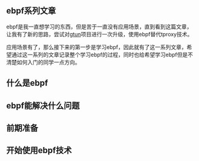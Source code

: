 ## ebpf系列文章

ebpf是我一直想学习的东西，但是苦于一直没有应用场景，直到看到这篇文章，让我有了新的思路，尝试对[gtun](https://github.com/ICKelin/gtun)项目进行一次升级，使用ebpf替代tproxy技术。

应用场景有了，那么接下来的第一步是学习ebpf，因此就有了这一系列文章，希望通过这一系列的文章记录整个学习ebpf的过程，同时也给希望学习ebpf但是不清楚如何入门的同学一点方向。

## 什么是ebpf

## ebpf能解决什么问题

## 前期准备

## 开始使用ebpf技术
